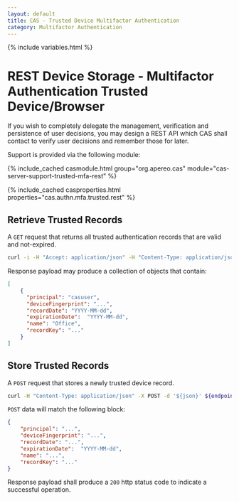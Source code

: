 ```yaml
---
layout: default
title: CAS - Trusted Device Multifactor Authentication
category: Multifactor Authentication
---
```


{% include variables.html %}

# REST Device Storage - Multifactor Authentication Trusted Device/Browser

If you wish to completely delegate the management, verification and 
persistence of user decisions, you may design a REST API
which CAS shall contact to verify user decisions and remember those for later.

Support is provided via the following module:

{% include_cached casmodule.html group="org.apereo.cas" module="cas-server-support-trusted-mfa-rest" %}

{% include_cached casproperties.html properties="cas.authn.mfa.trusted.rest" %}

## Retrieve Trusted Records

A `GET` request that returns all trusted authentication records that are valid and not-expired.

```bash
curl -i -H "Accept: application/json" -H "Content-Type: application/json" -X GET "${endpointUrl}/[principal|date]"
```

Response payload may produce a collection of objects that contain:

```json
[
    {
      "principal": "casuser",
      "deviceFingerprint": "...",
      "recordDate": "YYYY-MM-dd",  
      "expirationDate":  "YYYY-MM-dd", 
      "name": "Office",
      "recordKey": "..."
    }
]
```

## Store Trusted Records

A `POST` request that stores a newly trusted device record.

```bash
curl -H "Content-Type: application/json" -X POST -d '${json}' ${endpointUrl}
```

`POST` data will match the following block:

```json
{
    "principal": "...",
    "deviceFingerprint": "...",
    "recordDate": "...",    
    "expirationDate":  "YYYY-MM-dd", 
    "name": "...",
    "recordKey": "..."
}
```

Response payload shall produce a `200` http status code to indicate a successful operation.
